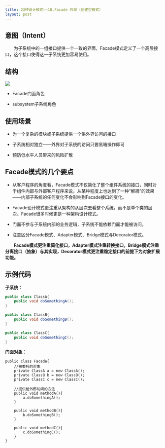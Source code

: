 ```yaml
---
title: 23种设计模式——10.Facade 外观（创建型模式）
layout: post
---
```

## 意图（Intent）

&emsp;&emsp;为子系统中的一组接口提供一个一致的界面，Facade模式定义了一个高层接口，这个接口使得这一子系统更加容易使用。

## 结构

![](https://i.imgur.com/Rt9flKe.jpg)  

- Facade门面角色

- subsystem子系统角色

## 使用场景

- 为一个复杂的模块或子系统提供一个供外界访问的接口

- 子系统相对独立——外界对子系统的访问只要黑箱操作即可

- 预防低水平人员带来的风险扩散

## Facade模式的几个要点

- 从客户程序的角度看，Facade模式不仅简化了整个组件系统的接口，同时对于组件内部与外部客户程序来说，从某种程度上也达到了一种“解耦”的效果——内部子系统的任何变化不会影响到Facade接口的变化。

- Facade设计模式更注重从架构的从层次去看整个系统，而不是单个类的层次。Facade很多时候更是一种架构设计模式。

- 门面不参与子系统内部的业务逻辑，子系统不能依赖门面才能被访问。

- 注意区分Facade模式、Adapter模式、Bridge模式与Decorator模式。

&emsp;&emsp;**Facade模式更注重简化接口，Adapter模式注重转换接口，Bridge模式注重分离接口（抽象）与其实现，Decorator模式更注重稳定接口的前提下为对象扩展功能。**

## 示例代码

**子系统：**
```java
public class ClassA{
	public void doSomethingA();
}

public class ClassB{
	public void doSomethingB();
}

public class ClassC{
	public void doSomethingC();
}
```
**门面对象：**
```jaav
public class Facade{
	//被委托的对象
	private ClassA a = new ClassA();
	private ClassB b = new ClassB();
	private ClassC c = new ClassC();

	//提供给外部访问的方法
	public void methodA(){
		a.doSomethingA();
	}
	
	public void methodB(){
		b.doSomethingB();
	}

	public void methodC(){
		c.doSomethingC();
	}
}
```